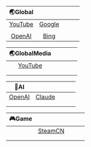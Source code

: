 |                           🌏Global                            |                                                              |      |      |      |
| :----------------------------------------------------------: | :----------------------------------------------------------: | :--: | :--: | :--: |
| [YouTube](https://github.com/Ryliey/Rules/tree/main/Sing-Box/YouTube) | [Google](https://github.com/Ryliey/Rules/tree/main/Sing-Box/Google) |      |      |      |
|                                                              |                                                              |      |      |      |
| [OpenAI](https://github.com/Ryliey/Rules/tree/main/Sing-Box/OpenAI) | [Bing](https://github.com/Ryliey/Rules/tree/main/Sing-Box/Bing) |      |      |      |

|                         🌏GlobalMedia                         |      |      |      |      |
| :----------------------------------------------------------: | :--: | :--: | :--: | :--: |
| [YouTube](https://github.com/Ryliey/Rules/tree/main/Sing-Box/YouTube) |      |      |      |      |
|                                                              |      |      |      |      |
|                                                              |      |      |      |      |

|                             🤖AI                              |                                                              |      |      |      |
| :----------------------------------------------------------: | :----------------------------------------------------------: | :--: | :--: | :--: |
| [OpenAI](https://github.com/Ryliey/Rules/tree/main/Sing-Box/OpenAI) | [Claude](https://github.com/Ryliey/Rules/tree/main/Sing-Box/Claude) |      |      |      |
|                                                              |                                                              |      |      |      |
|                                                              |                                                              |      |      |      |

| 🎮Game |                                                              |      |      |      |
| :---: | :----------------------------------------------------------: | :--: | :--: | :--: |
|       | [SteamCN](https://github.com/Ryliey/Rules/tree/main/Sing-Box/SteamCN) |      |      |      |
|       |                                                              |      |      |      |
|       |                                                              |      |      |      |

